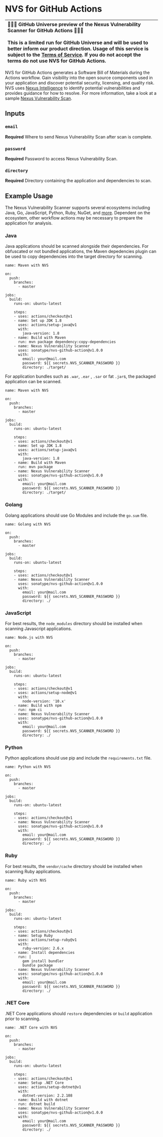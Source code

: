 # NVS for GitHub Actions

🎉🎉🎉 GitHub Universe preview of the Nexus Vulnerability Scanner for GitHub Actions 🎉🎉🎉<br><br>This is a limited run for GitHub Universe and will be used to better inform our product direction. Usage of this service is subject to the [Terms of Service](terms-of-service.md). If you do not accept the terms do not use NVS for GitHub Actions.|
 :---- |

NVS for GitHub Actions generates a Software Bill of Materials during the Actions workflow. Gain visibility into the open source components used in your application and discover potential security, licensing, and quality risk. NVS uses [Nexus Intelligence](https://www.sonatype.com/nexus-intelligence) to identify potential vulnerabilities and provides guidance for how to resolve. For more information, take a look at a sample [Nexus Vulnerability Scan](https://cdn2.hubspot.net/hubfs/1958393/eBooks/AHC_Guide.pdf).

## Inputs

### `email`

**Required** Where to send Nexus Vulnerability Scan after scan is complete.

### `password`

**Required** Password to access Nexus Vulnerability Scan.

### `directory`

**Required** Directory containing the application and dependencies to scan.

## Example Usage

The Nexus Vulnerability Scanner supports several ecosystems including Java, Go, JavaScript, Python, Ruby, NuGet, and [more](https://www.sonatype.com/languages-packages). Dependent on the ecosystem, other workflow actions may be necessary to prepare the application for analysis.

### Java

Java applications should be scanned alongside their dependencies. For obfuscated or not bundled applications, the Maven depedencies plugin can be used to copy dependencies into the target directory for scanning.

```
name: Maven with NVS

on:
  push:
    branches:
      - master

jobs:
  build:
    runs-on: ubuntu-latest

    steps:
    - uses: actions/checkout@v1
    - name: Set up JDK 1.8
      uses: actions/setup-java@v1
      with:
        java-version: 1.8
    - name: Build with Maven
      run: mvn package dependency:copy-dependencies
    - name: Nexus Vulnerability Scanner
      uses: sonatype/nvs-github-action@v1.0.0
      with:
        email: your@mail.com
        password: ${{ secrets.NVS_SCANNER_PASSWORD }}
        directory: ./target/
```

For application bundles such as `.war`, `.ear` , `.sar` or fat `.jar`s, the packaged application can be scanned.

```
name: Maven with NVS

on:
  push:
    branches:
      - master

jobs:
  build:
    runs-on: ubuntu-latest

    steps:
    - uses: actions/checkout@v1
    - name: Set up JDK 1.8
      uses: actions/setup-java@v1
      with:
        java-version: 1.8
    - name: Build with Maven
      run: mvn package
    - name: Nexus Vulnerability Scanner
      uses: sonatype/nvs-github-action@v1.0.0
      with:
        email: your@mail.com
        password: ${{ secrets.NVS_SCANNER_PASSWORD }}
        directory: ./target/
```

### Golang

Golang applications should use Go Modules and include the `go.sum` file.

```
name: Golang with NVS

on:
  push:
    branches:
      - master

jobs:
  build:
    runs-on: ubuntu-latest

    steps:
    - uses: actions/checkout@v1
    - name: Nexus Vulnerability Scanner
      uses: sonatype/nvs-github-action@v1.0.0
      with:
        email: your@mail.com
        password: ${{ secrets.NVS_SCANNER_PASSWORD }}
        directory: ./
```

### JavaScript

For best results, the `node_modules` directory should be installed when scanning Javascript applications.

```
name: Node.js with NVS

on:
  push:
    branches:
      - master

jobs:
  build:
    runs-on: ubuntu-latest

    steps:
    - uses: actions/checkout@v1
    - uses: actions/setup-node@v1
      with:
        node-version: '10.x'
    - name: Build with npm
      run: npm ci
    - name: Nexus Vulnerability Scanner
      uses: sonatype/nvs-github-action@v1.0.0
      with:
        email: your@mail.com
        password: ${{ secrets.NVS_SCANNER_PASSWORD }}
        directory: ./
```

### Python

Python applications should use pip and include the `requirements.txt` file.

```
name: Python with NVS

on:
  push:
    branches:
      - master

jobs:
  build:
    runs-on: ubuntu-latest

    steps:
    - uses: actions/checkout@v1
    - name: Nexus Vulnerability Scanner
      uses: sonatype/nvs-github-action@v1.0.0
      with:
        email: your@mail.com
        password: ${{ secrets.NVS_SCANNER_PASSWORD }}
        directory: ./
```

### Ruby

For best results, the `vendor/cache` directory should be installed when scanning Ruby applications.

```
name: Ruby with NVS

on:
  push:
    branches:
      - master

jobs:
  build:
    runs-on: ubuntu-latest

    steps:
    - uses: actions/checkout@v1
    - name: Setup Ruby
      uses: actions/setup-ruby@v1
      with:
        ruby-version: 2.6.x
    - name: Install dependencies
      run: |
        gem install bundler
        bundle package
    - name: Nexus Vulnerability Scanner
      uses: sonatype/nvs-github-action@v1.0.0
      with:
        email: your@mail.com
        password: ${{ secrets.NVS_SCANNER_PASSWORD }}
        directory: ./
```

### .NET Core

.NET Core applications should `restore` dependencies or `build` application prior to scanning.

```
name: .NET Core with NVS

on:
  push:
    branches:
      - master

jobs:
  build:
    runs-on: ubuntu-latest

    steps:
    - uses: actions/checkout@v1
    - name: Setup .NET Core
      uses: actions/setup-dotnet@v1
      with:
        dotnet-version: 2.2.108
    - name: Build with dotnet
      run: dotnet build
    - name: Nexus Vulnerability Scanner
      uses: sonatype/nvs-github-action@v1.0.0
      with:
        email: your@mail.com
        password: ${{ secrets.NVS_SCANNER_PASSWORD }}
        directory: ./
```
